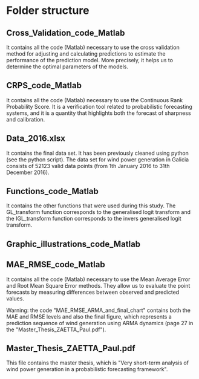 # Folder structure

## Cross_Validation_code_Matlab
It contains all the code (Matlab) necessary to use the cross validation method for adjusting and calculating predictions to estimate the performance of the prediction model. More precisely, it helps us to determine the optimal parameters of the models. 

## CRPS_code_Matlab

It contains all the code (Matlab) necessary to use the Continuous Rank Probability Score. It is a verification tool related to probabilistic forecasting systems, and it is a quantity that highlights both the forecast of sharpness and calibration.

## Data_2016.xlsx

It contains the final data set. It has been previously cleaned using python (see the python script). The data set for wind power
generation in Galicia consists of 52123 valid data points (from 1th January 2016 to 31th December 2016).

## Functions_code_Matlab

It contains the other functions that were used during this study. The GL_transform function corresponds to the generalised logit transform and the IGL_transform function corresponds to the invers generalised logit transform. 

## Graphic_illustrations_code_Matlab



## MAE_RMSE_code_Matlab

It contains all the code (Matlab) necessary to use the Mean Average Error and Root Mean Square Error methods. They allow us to evaluate the point forecasts by measuring differences between observed and predicted values.

Warning: the code "MAE_RMSE_ARMA_and_final_chart" contains both the MAE and RMSE levels and also the final figure, which represents a prediction sequence of wind generation using ARMA dynamics (page 27 in the "Master_Thesis_ZAETTA_Paul.pdf").

## Master_Thesis_ZAETTA_Paul.pdf

This file contains the master thesis, which is "Very short-term analysis of wind power generation in a probabilistic forecasting framework". 
